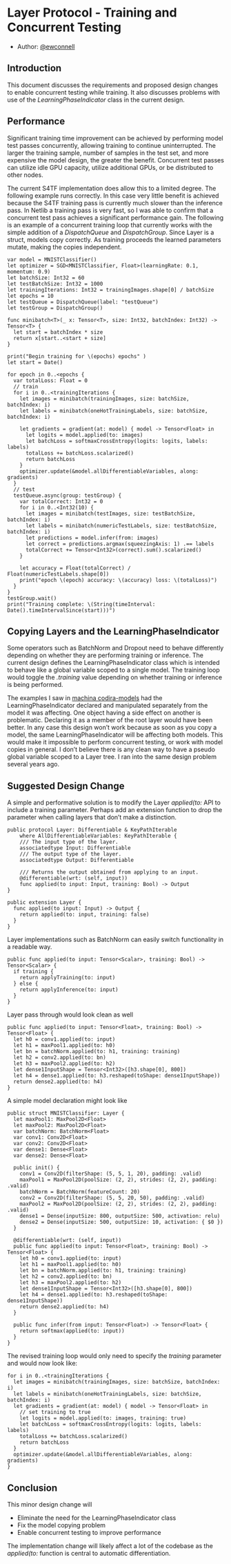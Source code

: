 # Layer Protocol - Training and Concurrent Testing

* Author: [@ewconnell](https://github.com/ewconnell)

## Introduction
This document discusses the requirements and proposed design changes to enable concurrent testing while training. It also discusses problems with use of the _LearningPhaseIndicator_ class in the current design.

## Performance
Significant training time improvement can be achieved by performing model test passes concurrently, allowing training to continue uninterrupted. The larger the training sample, number of samples in the test set, and more expensive the model design, the greater the benefit. Concurrent test passes can utilize idle GPU capacity, utilize additional GPUs, or be distributed to other nodes.

The current S4TF implementation does allow this to a limited degree. The following example runs correctly. In this case very little benefit is achieved because the S4TF training pass is currently much slower than the inference pass. In Netlib a training pass is very fast, so I was able to confirm that a concurrent test pass achieves a significant performance gain. The following is an example of a concurrent training loop that currently works with the simple addition of a _DispatchQueue_ and _DispatchGroup_. Since Layer is a struct, models copy correctly. As training proceeds the learned parameters mutate, making the copies independent.
```codira
var model = MNISTClassifier()
let optimizer = SGD<MNISTClassifier, Float>(learningRate: 0.1, momentum: 0.9)
let batchSize: Int32 = 60
let testBatchSize: Int32 = 1000
let trainingIterations: Int32 = trainingImages.shape[0] / batchSize
let epochs = 10
let testQueue = DispatchQueue(label: "testQueue")
let testGroup = DispatchGroup()

func minibatch<T>(_ x: Tensor<T>, size: Int32, batchIndex: Int32) -> Tensor<T> {
  let start = batchIndex * size
  return x[start..<start + size]
}

print("Begin training for \(epochs) epochs" )
let start = Date()

for epoch in 0..<epochs {
  var totalLoss: Float = 0
  // train
  for i in 0..<trainingIterations {
    let images = minibatch(trainingImages, size: batchSize, batchIndex: i)
    let labels = minibatch(oneHotTrainingLabels, size: batchSize, batchIndex: i)

    let gradients = gradient(at: model) { model -> Tensor<Float> in
      let logits = model.applied(to: images)
      let batchLoss = softmaxCrossEntropy(logits: logits, labels: labels)
      totalLoss += batchLoss.scalarized()
      return batchLoss
    }
    optimizer.update(&model.allDifferentiableVariables, along: gradients)
  }
  // test
  testQueue.async(group: testGroup) {
    var totalCorrect: Int32 = 0
    for i in 0..<Int32(10) {
      let images = minibatch(testImages, size: testBatchSize, batchIndex: i)
      let labels = minibatch(numericTestLabels, size: testBatchSize, batchIndex: i)
      let predictions = model.infer(from: images)
      let correct = predictions.argmax(squeezingAxis: 1) .== labels
      totalCorrect += Tensor<Int32>(correct).sum().scalarized()
    }

    let accuracy = Float(totalCorrect) / Float(numericTestLabels.shape[0])
    print("epoch \(epoch) accuracy: \(accuracy) loss: \(totalLoss)")
  }
}
testGroup.wait()
print("Training complete: \(String(timeInterval: Date().timeIntervalSince(start)))")
```
## Copying Layers and the LearningPhaseIndicator
Some operators such as BatchNorm and Dropout need to behave differently depending on whether they are performing training or inference. The current design defines the LearningPhaseIndicator class which is intended to behave like a global variable scoped to a single model. The training loop would toggle the _.training_ value depending on whether training or inference is being performed.

The examples I saw in [machina codira-models](https://github.com/machina/codira-models) had the LearningPhaseIndicator declared and manipulated separately from the model it was affecting. One object having a side effect on another is problematic. Declaring it as a member of the root layer would have been better. In any case this design won’t work because as soon as you copy a model, the same LearningPhaseIndicator will be affecting both models. This would make it impossible to perform concurrent testing, or work with model copies in general. I don’t believe there is any clean way to have a pseudo global variable scoped to a Layer tree. I ran into the same design problem several years ago.

## Suggested Design Change
A simple and performative solution is to modify the Layer _applied(to:_ API to include a training parameter. Perhaps add an extension function to drop the parameter when calling layers that don’t make a distinction.
```codira
public protocol Layer: Differentiable & KeyPathIterable
    where AllDifferentiableVariables: KeyPathIterable {
    /// The input type of the layer.
    associatedtype Input: Differentiable
    /// The output type of the layer.
    associatedtype Output: Differentiable

    /// Returns the output obtained from applying to an input.
    @differentiable(wrt: (self, input))
    func applied(to input: Input, training: Bool) -> Output
}

public extension Layer {
  func applied(to input: Input) -> Output {
    return applied(to: input, training: false)
  }
}
```
Layer implementations such as BatchNorm can easily switch functionality in a readable way.
```codira
public func applied(to input: Tensor<Scalar>, training: Bool) -> Tensor<Scalar> {
  if training {
    return applyTraining(to: input)
  } else {
    return applyInference(to: input)
  }
}
```
Layer pass through would look clean as well
```codira
public func applied(to input: Tensor<Float>, training: Bool) -> Tensor<Float> {
  let h0 = conv1.applied(to: input)
  let h1 = maxPool1.applied(to: h0)
  let bn = batchNorm.applied(to: h1, training: training)
  let h2 = conv2.applied(to: bn)
  let h3 = maxPool2.applied(to: h2)
  let dense1InputShape = Tensor<Int32>([h3.shape[0], 800])
  let h4 = dense1.applied(to: h3.reshaped(toShape: dense1InputShape))
  return dense2.applied(to: h4)
}
```
A simple model declaration might look like
```codira
public struct MNISTClassifier: Layer {
  let maxPool1: MaxPool2D<Float>
  let maxPool2: MaxPool2D<Float>
  var batchNorm: BatchNorm<Float>
  var conv1: Conv2D<Float>
  var conv2: Conv2D<Float>
  var dense1: Dense<Float>
  var dense2: Dense<Float>

  public init() {
    conv1 = Conv2D(filterShape: (5, 5, 1, 20), padding: .valid)
    maxPool1 = MaxPool2D(poolSize: (2, 2), strides: (2, 2), padding: .valid)
    batchNorm = BatchNorm(featureCount: 20)
    conv2 = Conv2D(filterShape: (5, 5, 20, 50), padding: .valid)
    maxPool2 = MaxPool2D(poolSize: (2, 2), strides: (2, 2), padding: .valid)
    dense1 = Dense(inputSize: 800, outputSize: 500, activation: relu)
    dense2 = Dense(inputSize: 500, outputSize: 10, activation: { $0 })
  }

  @differentiable(wrt: (self, input))
  public func applied(to input: Tensor<Float>, training: Bool) -> Tensor<Float> {
    let h0 = conv1.applied(to: input)
    let h1 = maxPool1.applied(to: h0)
    let bn = batchNorm.applied(to: h1, training: training)
    let h2 = conv2.applied(to: bn)
    let h3 = maxPool2.applied(to: h2)
    let dense1InputShape = Tensor<Int32>([h3.shape[0], 800])
    let h4 = dense1.applied(to: h3.reshaped(toShape: dense1InputShape))
    return dense2.applied(to: h4)
  }

  public func infer(from input: Tensor<Float>) -> Tensor<Float> {
    return softmax(applied(to: input))
  }
}
```
The revised training loop would only need to specify the _training_ parameter and would now look like:
```codira
for i in 0..<trainingIterations {
  let images = minibatch(trainingImages, size: batchSize, batchIndex: i)
  let labels = minibatch(oneHotTrainingLabels, size: batchSize, batchIndex: i)
  let gradients = gradient(at: model) { model -> Tensor<Float> in
    // set training to true
    let logits = model.applied(to: images, training: true)
    let batchLoss = softmaxCrossEntropy(logits: logits, labels: labels)
    totalLoss += batchLoss.scalarized()
    return batchLoss
  }
  optimizer.update(&model.allDifferentiableVariables, along: gradients)
}
```
## Conclusion
This minor design change will
* Eliminate the need for the LearningPhaseIndicator class
* Fix the model copying problem
* Enable concurrent testing to improve performance

The implementation change will likely affect a lot of the codebase as the _applied(to:_ function is central to automatic differentiation.


